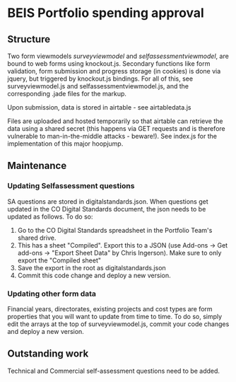 # BEIS Portfolio spending approval

## Structure

Two form viewmodels *surveyviewmodel* and *selfassessmentviewmodel*, are bound to web forms using knockout.js. Secondary functions like form validation, form submission and progress storage (in cookies) is done via jquery, but triggered by knockout.js bindings. For all of this, see surveyviewmodel.js and selfassessmentviewmodel.js, and the corresponding .jade files for the markup.

Upon submission, data is stored in airtable - see airtabledata.js

Files are uploaded and hosted temporarily so that airtable can retrieve the data using a shared secret (this happens via GET requests and is therefore vulnerable to man-in-the-middle attacks - beware!). See index.js for the implementation of this major hoopjump.

## Maintenance

### Updating Selfassessment questions

SA questions are stored in digitalstandards.json. When questions get updated in the CO Digital Standards document, the json needs to be updated as follows. To do so:

1. Go to the CO Digital Standards spreadsheet in the Portfolio Team's shared drive.
2. This has a sheet "Compiled". Export this to a JSON (use Add-ons -> Get add-ons -> "Export Sheet Data" by Chris Ingerson). Make sure to only export the "Compiled sheet"
3. Save the export in the root  as digitalstandards.json
4. Commit this code change and deploy a new version.

### Updating other form data

Financial years, directorates, existing projects and cost types are form properties that you will want to update from time to time. To do so, simply edit the arrays at the top of surveyviewmodel.js, commit your code changes and deploy a new version.

## Outstanding work

Technical and Commercial self-assessment questions need to be added.
